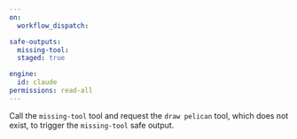 ```yaml
---
on:
  workflow_dispatch:

safe-outputs:
  missing-tool:
  staged: true

engine:
  id: claude
permissions: read-all
---
```


Call the `missing-tool` tool and request the `draw pelican` tool, which does not exist, to trigger the `missing-tool` safe output.

<!--
on:
  workflow_dispatch:
  workflow_run:
    workflows: ["*"]
    types: [completed]

safe-outputs:
  missing-tool:
    max: 5
  staged: true

engine:
  id: custom
  steps:
    - name: Generate Missing Tool Safe Output
      uses: actions/github-script@v7
      env:
          GITHUB_AW_SAFE_OUTPUTS_TOOL_CALLS: "{\"type\": \"missing-tool\", \"tool\": \"example-missing-tool\", \"reason\": \"This is a test of the missing-tool safe output functionality. No actual tool is missing.\", \"alternatives\": \"This is a simulated missing tool report generated by the custom engine test workflow.\", \"context\": \"test-safe-output-missing-tool workflow validation\"}"
      with:
        script: |
            const { spawn } = require("child_process");
            const path = require("path");
            const serverPath = path.join("/tmp/safe-outputs/mcp-server.cjs");
            const { GITHUB_AW_SAFE_OUTPUTS_TOOL_CALLS } = process.env;
            function parseJsonl(input) {
                if (!input) return [];
                return input
                    .split(/\r?\n/)
                    .map((l) => l.trim())
                    .filter(Boolean)
                    .map((line) => JSON.parse(line));
            }
            const toolCalls = parseJsonl(GITHUB_AW_SAFE_OUTPUTS_TOOL_CALLS)
            const child = spawn(process.execPath, [serverPath], {
                stdio: ["pipe", "pipe", "pipe"],
                env: process.env,
            });
            let stdoutBuffer = Buffer.alloc(0);
            const pending = new Map();
            let nextId = 1;
            function writeMessage(obj) {
                const json = JSON.stringify(obj);
                const header = `Content-Length: ${Buffer.byteLength(json)}\r\n\r\n`;
                child.stdin.write(header + json);
            }
            function sendRequest(method, params) {
                const id = nextId++;
                const req = { jsonrpc: "2.0", id, method, params };
                return new Promise((resolve, reject) => {
                    pending.set(id, { resolve, reject });
                    writeMessage(req);
                    // simple timeout
                    const to = setTimeout(() => {
                        if (pending.has(id)) {
                            pending.delete(id);
                            reject(new Error(`Request timed out: ${method}`));
                        }
                    }, 5000);
                    // wrap resolve to clear timeout
                    const origResolve = resolve;
                    resolve = (value) => {
                        clearTimeout(to);
                        origResolve(value);
                    };
                });
            }

            function handleMessage(msg) {
                if (msg.method && !msg.id) {
                    console.error("<- notification", msg.method, msg.params || "");
                    return;
                }
                if (msg.id !== undefined && (msg.result !== undefined || msg.error !== undefined)) {
                    const waiter = pending.get(msg.id);
                    if (waiter) {
                        pending.delete(msg.id);
                        if (msg.error) waiter.reject(new Error(msg.error.message || JSON.stringify(msg.error)));
                        else waiter.resolve(msg.result);
                    } else {
                        console.error("<- response with unknown id", msg.id);
                    }
                    return;
                }
                console.error("<- unexpected message", msg);
            }

            child.stdout.on("data", (chunk) => {
                stdoutBuffer = Buffer.concat([stdoutBuffer, chunk]);
                while (true) {
                    const sep = stdoutBuffer.indexOf("\r\n\r\n");
                    if (sep === -1) break;
                    const header = stdoutBuffer.slice(0, sep).toString("utf8");
                    const match = header.match(/Content-Length:\s*(\d+)/i);
                    if (!match) {
                        // Remove header and continue
                        stdoutBuffer = stdoutBuffer.slice(sep + 4);
                        continue;
                    }
                    const length = parseInt(match[1], 10);
                    const total = sep + 4 + length;
                    if (stdoutBuffer.length < total) break; // wait for full message
                    const body = stdoutBuffer.slice(sep + 4, total).toString("utf8");
                    stdoutBuffer = stdoutBuffer.slice(total);

                    let parsed = null;
                    try {
                        parsed = JSON.parse(body);
                    } catch (e) {
                        console.error("Failed to parse server message", e);
                        continue;
                    }
                    handleMessage(parsed);
                }
            });
            child.stderr.on("data", (d) => {
                process.stderr.write("[server] " + d.toString());
            });
            child.on("exit", (code, sig) => {
                console.error("server exited", code, sig);
            });

            (async () => {
                try {
                    console.error("Starting MCP client -> spawning server at", serverPath);
                    const init = await sendRequest("initialize", {
                        clientInfo: { name: "mcp-stdio-client", version: "0.1.0" },
                        protocolVersion: "2024-11-05",
                    });
                    console.error("initialize ->", init);
                    const toolsList = await sendRequest("tools/list", {});
                    console.error("tools/list ->", toolsList);
                    for (const toolCall of toolCalls) {
                        const { type, ...args } = toolCall;
                        console.error("Calling tool:", type, args);
                        try {
                            const res = await sendRequest("tools/call", { name: type, arguments: args });
                            console.error("tools/call ->", res);
                        } catch (err) {
                            console.error("tools/call error for", type, err);
                        }
                    }

                    // Clean up: give server a moment to flush, then exit
                    setTimeout(() => {
                        try {
                            child.kill();
                        } catch (e) { }
                        process.exit(0);
                    }, 200);
                } catch (e) {
                    console.error("Error in MCP client:", e);
                    try {
                        child.kill();
                    } catch (e) { }
                    process.exit(1);
                }
            })();
    - name: Verify Safe Output File
      run: |
        echo "Generated safe output entries:"
        if [ -f "$GITHUB_AW_SAFE_OUTPUTS" ]; then
          cat "$GITHUB_AW_SAFE_OUTPUTS"
        else
          echo "No safe outputs file found"
        fi

permissions: read-all
---

# Test Safe Output - Missing Tool

This workflow tests the `missing-tool` safe output functionality using a custom engine that directly writes to the safe output file.

## Purpose

This workflow validates the missing-tool safe output type by:
- Generating JSON entries with the `missing-tool` type
- Including all required fields: tool, reason, alternatives, context
- Using staged mode to prevent actual GitHub interactions
- Demonstrating custom engine safe output writing for missing tool reports
- Testing multiple missing tool reports within the configured limit

## Trigger Events

- **workflow_dispatch**: Manual execution for testing
- **workflow_run**: Responds to any workflow completion (useful for detecting missing tools after other workflows)

## Safe Output Configuration

- **staged: true**: Prevents real GitHub interactions
- **max: 5**: Allows up to 5 missing tool reports per workflow run

## Custom Engine Implementation

The workflow uses a custom engine with GitHub Actions steps to:
1. Generate multiple missing-tool JSON outputs for testing
2. Include all required fields (tool, reason, alternatives, context)
3. Test the maximum limit functionality
4. Append entries to the $GITHUB_AW_SAFE_OUTPUTS file
5. Verify the outputs were generated correctly

This demonstrates how custom engines can leverage the safe output system for reporting missing tools or functionality that prevents task completion, helping users understand workflow limitations.
-->